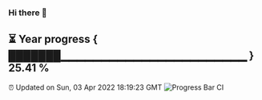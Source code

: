 ### Hi there 👋
⏳ Year progress { ███████▁▁▁▁▁▁▁▁▁▁▁▁▁▁▁▁▁▁▁▁▁▁▁ } 25.41 %
---
⏰ Updated on Sun, 03 Apr 2022 18:19:23 GMT
![Progress Bar CI](https://github.com/liununu/liununu/workflows/Progress%20Bar%20CI/badge.svg)
